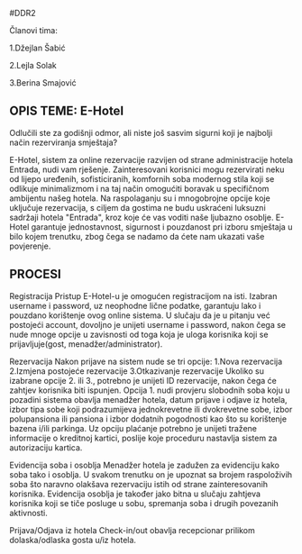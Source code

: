﻿#DDR2

Članovi tima:
 

 1.Džejlan Šabić

 2.Lejla Solak 

 3.Berina Smajović 




## OPIS TEME: E-Hotel

Odlučili ste za godišnji odmor, ali niste još sasvim sigurni koji je najbolji način rezerviranja smještaja?

E-Hotel, sistem za online rezervacije razvijen od strane administracije hotela Entrada, nudi vam rješenje.
Zainteresovani korisnici mogu rezervirati neku od lijepo uređenih, sofisticiranih, komfornih soba modernog stila koji se odlikuje minimalizmom 
i na taj način omogućiti boravak u specifičnom ambijentu našeg hotela.
Na raspolaganju su i mnogobrojne opcije koje uključuje rezervacija, s ciljem da gostima ne budu uskraćeni luksuzni sadržaji hotela "Entrada",
kroz koje će vas voditi naše ljubazno osoblje.
E-Hotel garantuje jednostavnost, sigurnost i pouzdanost pri izboru smještaja u bilo kojem trenutku, zbog čega se nadamo da ćete nam ukazati vaše povjerenje.

## PROCESI

Registracija
Pristup E-Hotel-u je omogućen registracijom na isti. Izabran username i password, uz neophodne lične podatke, garantuju lako i pouzdano korištenje ovog online sistema.
U slučaju da je u pitanju već postojeći account, dovoljno je unijeti username i password, nakon čega se nude mnoge opcije u zavisnosti od toga koja je uloga korisnika
koji se prijavljuje(gost, menadžer/administrator).

Rezervacija
Nakon prijave na sistem nude se tri opcije:  1.Nova rezervacija
					     2.Izmjena postojeće rezervacije
					     3.Otkazivanje rezervacije
Ukoliko su izabrane opcije 2. ili 3., potrebno je unijeti ID rezervacije, nakon čega će zahtjev korisnika biti ispunjen.
Opcija 1. nudi provjeru slobodnih soba koju u pozadini sistema obavlja menadžer hotela, datum prijave i odjave iz hotela, izbor tipa sobe koji podrazumijeva jednokrevetne ili dvokrevetne sobe, izbor polupansiona ili pansiona i
izbor dodatnih pogodnosti kao što su korištenje bazena i/ili parkinga. Uz opciju plaćanje potrebno je unijeti tražene informacije o kreditnoj kartici, poslije koje proceduru nastavlja sistem za autorizaciju kartica.

Evidencija soba i osoblja
Menadžer hotela je zadužen za evidenciju kako soba tako i osoblja. U svakom trenutku on je upoznat sa brojem raspoloživih soba što naravno olakšava rezervaciju istih od strane zainteresovanih korisnika.
Evidencija osoblja je također jako bitna u slučaju zahtjeva korisnika koji se tiče posluge u sobu, spremanja soba i drugih povezanih aktivnosti.

Prijava/Odjava iz hotela
Check-in/out obavlja recepcionar prilikom dolaska/odlaska gosta u/iz hotela.
